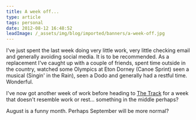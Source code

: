 ```yaml
---
title: A week off...
type: article
tags: personal
date: 2012-08-12 16:48:52
leadImage: /_assets/img/blog/imported/banners/a-week-off.jpg
---
```

<p> I&#39;ve just spent the last week doing very little work, very little checking email and generally avoiding social media. It is to be recommended. As a replacement I&#39;ve caught up with a couple of friends, spent time outside in the country, watched some Olympics at Eton Dorney (Canoe Sprint) seen a musical (Singin&#39; in the Rain), seen a Dodo and generally had a restful time. Wonderful.</p><p> I&#39;ve now got another week of work before heading to <a href="https://vimeo.com/28862291">The Track</a> for a week that doesn&#39;t resemble work or rest... something in the middle perhaps?</p><p> August is a funny month.&nbsp;Perhaps September will be more normal?</p>
